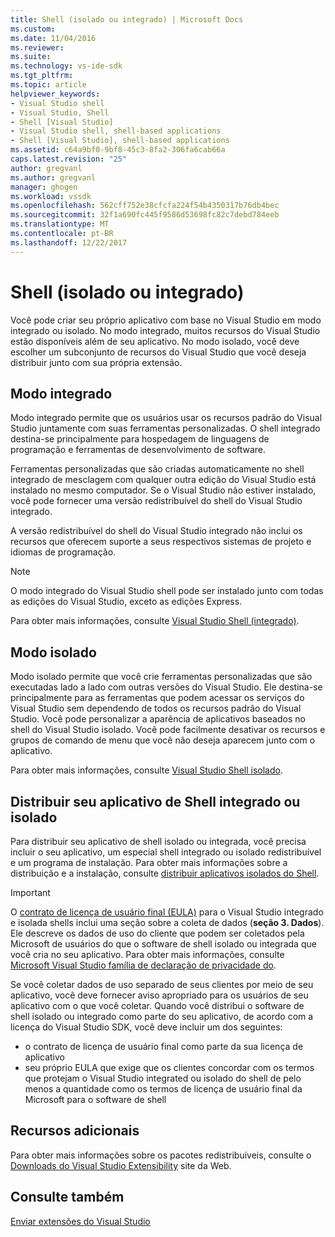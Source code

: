 ```yaml
---
title: Shell (isolado ou integrado) | Microsoft Docs
ms.custom: 
ms.date: 11/04/2016
ms.reviewer: 
ms.suite: 
ms.technology: vs-ide-sdk
ms.tgt_pltfrm: 
ms.topic: article
helpviewer_keywords:
- Visual Studio shell
- Visual Studio, Shell
- Shell [Visual Studio]
- Visual Studio shell, shell-based applications
- Shell [Visual Studio], shell-based applications
ms.assetid: c64a9bf0-9bf8-45c3-8fa2-306fa6cab66a
caps.latest.revision: "25"
author: gregvanl
ms.author: gregvanl
manager: ghogen
ms.workload: vssdk
ms.openlocfilehash: 562cff752e38cfcfa224f54b4350317b76db4bec
ms.sourcegitcommit: 32f1a690fc445f9586d53698fc82c7debd784eeb
ms.translationtype: MT
ms.contentlocale: pt-BR
ms.lasthandoff: 12/22/2017
---
```

# <a name="shell-isolated-or-integrated"></a>Shell (isolado ou integrado)
Você pode criar seu próprio aplicativo com base no Visual Studio em modo integrado ou isolado. No modo integrado, muitos recursos do Visual Studio estão disponíveis além de seu aplicativo. No modo isolado, você deve escolher um subconjunto de recursos do Visual Studio que você deseja distribuir junto com sua própria extensão.  
  
## <a name="integrated-mode"></a>Modo integrado  
 Modo integrado permite que os usuários usar os recursos padrão do Visual Studio juntamente com suas ferramentas personalizadas. O shell integrado destina-se principalmente para hospedagem de linguagens de programação e ferramentas de desenvolvimento de software.  
  
 Ferramentas personalizadas que são criadas automaticamente no shell integrado de mesclagem com qualquer outra edição do Visual Studio está instalado no mesmo computador. Se o Visual Studio não estiver instalado, você pode fornecer uma versão redistribuível do shell do Visual Studio integrado.  
  
 A versão redistribuível do shell do Visual Studio integrado não inclui os recursos que oferecem suporte a seus respectivos sistemas de projeto e idiomas de programação.  
  
> [!NOTE]
>  O modo integrado do Visual Studio shell pode ser instalado junto com todas as edições do Visual Studio, exceto as edições Express.  
  
 Para obter mais informações, consulte [Visual Studio Shell (integrado)](visual-studio-shell-integrated.md).  
  
## <a name="isolated-mode"></a>Modo isolado  
 Modo isolado permite que você crie ferramentas personalizadas que são executadas lado a lado com outras versões do Visual Studio. Ele destina-se principalmente para as ferramentas que podem acessar os serviços do Visual Studio sem dependendo de todos os recursos padrão do Visual Studio. Você pode personalizar a aparência de aplicativos baseados no shell do Visual Studio isolado. Você pode facilmente desativar os recursos e grupos de comando de menu que você não deseja aparecem junto com o aplicativo.  
  
 Para obter mais informações, consulte [Visual Studio Shell isolado](visual-studio-isolated-shell.md).  
  
## <a name="distributing-your-integrated-or-isolated-shell-application"></a>Distribuir seu aplicativo de Shell integrado ou isolado  
 Para distribuir seu aplicativo de shell isolado ou integrada, você precisa incluir o seu aplicativo, um especial shell integrado ou isolado redistribuível e um programa de instalação. Para obter mais informações sobre a distribuição e a instalação, consulte [distribuir aplicativos isolados do Shell](distributing-isolated-shell-applications.md).  
  
> [!IMPORTANT]
>  O [contrato de licença de usuário final (EULA)](https://www.visualstudio.com/en-us/support/legal/mt171552) para o Visual Studio integrado e isolada shells inclui uma seção sobre a coleta de dados (**seção 3. Dados**).  Ele descreve os dados de uso do cliente que podem ser coletados pela Microsoft de usuários do que o software de shell isolado ou integrada que você cria no seu aplicativo. Para obter mais informações, consulte [Microsoft Visual Studio família de declaração de privacidade do](https://www.visualstudio.com/en-us/dn948229).  
>   
>  Se você coletar dados de uso separado de seus clientes por meio de seu aplicativo, você deve fornecer aviso apropriado para os usuários de seu aplicativo com o que você coletar.  Quando você distribui o software de shell isolado ou integrado como parte do seu aplicativo, de acordo com a licença do Visual Studio SDK, você deve incluir um dos seguintes:  
>   
>  -   o contrato de licença de usuário final como parte da sua licença de aplicativo  
> -   seu próprio EULA que exige que os clientes concordar com os termos que protejam o Visual Studio integrated ou isolado do shell de pelo menos a quantidade como os termos de licença de usuário final da Microsoft para o software de shell  
  
## <a name="additional-resources"></a>Recursos adicionais  
 Para obter mais informações sobre os pacotes redistribuíveis, consulte o [Downloads do Visual Studio Extensibility](http://go.microsoft.com/fwlink/?LinkID=119298) site da Web.  
  
## <a name="see-also"></a>Consulte também  
 [Enviar extensões do Visual Studio](../shipping-visual-studio-extensions.md)
